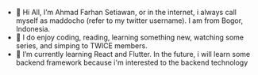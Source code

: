 - 👋 Hi All, I’m Ahmad Farhan Setiawan, or in the internet, i always call myself as maddocho (refer to my twitter username). I am from Bogor, Indonesia.
- 👀 I do enjoy coding, reading, learning something new, watching some series, and simping to TWICE members.
- 🌱 I’m currently learning React and Flutter. In the future, i will learn some backend framework because i'm interested to the backend technology

<!---
ahmadfarhanstwn/ahmadfarhanstwn is a ✨ special ✨ repository because its `README.md` (this file) appears on your GitHub profile.
You can click the Preview link to take a look at your changes.
--->
